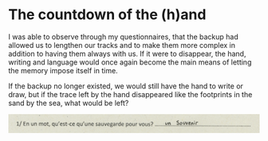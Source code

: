 # The countdown of the (h)and

I was able to observe through my questionnaires, that the backup had allowed us to lengthen our tracks and to make them more complex in addition to having them always with us. If it were to disappear, the hand, writing and language would once again become the main means of letting the memory impose itself in time.

If the backup no longer existed, we would still have the hand to write or draw, but if the trace left by the hand disappeared like the footprints in the sand by the sea, what would be left?

![Boat Schedule](margot.png)